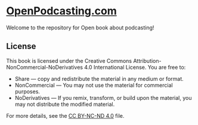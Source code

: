 # [OpenPodcasting.com](https://openpodcasting.com/)

Welcome to the repository for Open book about podcasting!

## License

This book is licensed under the Creative Commons Attribution-NonCommercial-NoDerivatives 4.0 International License. You are free to:

- Share — copy and redistribute the material in any medium or format.
- NonCommercial — You may not use the material for commercial purposes.
- NoDerivatives — If you remix, transform, or build upon the material, you may not distribute the modified material.

For more details, see the [CC BY-NC-ND 4.0](https://creativecommons.org/licenses/by-nc-nd/4.0/) file.